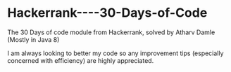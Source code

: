 # Hackerrank----30-Days-of-Code
The 30 Days of code module from Hackerrank, solved by Atharv Damle (Mostly in Java 8)

I am always looking to better my code so any improvement tips (especially concerned with efficiency) are highly appreciated.
